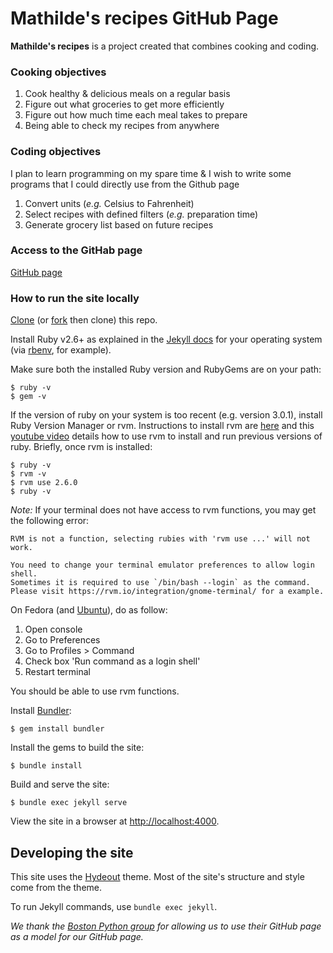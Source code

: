 # Mathilde's recipes GitHub Page

**Mathilde's recipes** is a project created that combines cooking and coding.

### Cooking objectives
1. Cook healthy & delicious meals on a regular basis
2. Figure out what groceries to get more efficiently
3. Figure out how much time each meal takes to prepare
4. Being able to check my recipes from anywhere 
 
### Coding objectives
I plan to learn programming on my spare time & I wish to write some programs that I could directly use from the Github page
1. Convert units (*e.g.* Celsius to Fahrenheit)
2. Select recipes with defined filters (*e.g.* preparation time) 
3. Generate grocery list based on future recipes

### Access to the GitHab page
 [GitHub page](https://mbonnemaison.github.io/Recipes/)

### How to run the site locally

[Clone](https://help.github.com/en/articles/cloning-a-repository) (or [fork](https://help.github.com/en/articles/about-forks) then clone) this repo.

Install Ruby v2.6+ as explained in the [Jekyll docs](https://jekyllrb.com/docs/installation/) for your operating system (via [rbenv](https://github.com/rbenv/rbenv), for example).

Make sure both the installed Ruby version and RubyGems are on your path:

```
$ ruby -v
$ gem -v
```

If the version of ruby on your system is too recent (e.g. version 3.0.1), install Ruby Version Manager or rvm. Instructions to install rvm are [here](https://rvm.io/rvm/install) and this [youtube video](https://www.youtube.com/watch?v=cQVb7fHFjSM) details how to use rvm to install and run previous versions of ruby. Briefly, once rvm is installed:
```
$ ruby -v
$ rvm -v
$ rvm use 2.6.0
$ ruby -v
```
*Note:*
If your terminal does not have access to rvm functions, you may get the following error:
```
RVM is not a function, selecting rubies with 'rvm use ...' will not work.

You need to change your terminal emulator preferences to allow login shell.
Sometimes it is required to use `/bin/bash --login` as the command.
Please visit https://rvm.io/integration/gnome-terminal/ for a example.
```
On Fedora (and [Ubuntu](https://stackoverflow.com/questions/23963018/rvm-is-not-a-function-selecting-rubies-with-rvm-use-will-not-work)), do as follow:
1. Open console
2. Go to Preferences
3. Go to Profiles > Command
4. Check box 'Run command as a login shell'
5. Restart terminal

You should be able to use rvm functions.

Install [Bundler](https://bundler.io/):

```
$ gem install bundler
```

Install the gems to build the site:

```
$ bundle install
```

Build and serve the site:

```
$ bundle exec jekyll serve
```

View the site in a browser at <http://localhost:4000>.


## Developing the site

This site uses the [Hydeout](https://fongandrew.github.io/hydeout/) theme. Most of the site's structure and style come from the theme.

To run Jekyll commands, use `bundle exec jekyll`.


*We thank the [Boston Python group](https://about.bostonpython.com) for allowing us to use their GitHub page as a model for our GitHub page.*
